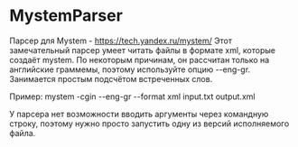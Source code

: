 # MystemParser
Парсер для Mystem - https://tech.yandex.ru/mystem/
Этот замечательный парсер умеет читать файлы в формате xml, которые создаёт mystem.
По некоторым причинам, он рассчитан только на английские граммемы, поэтому используйте опцию --eng-gr.
Занимается простым подсчётом встреченных слов.

Пример: mystem -cgin --eng-gr --format xml input.txt output.xml

У парсера нет возможности вводить аргументы через командную строку, поэтому нужно просто запустить одну из версий исполняемого файла.
